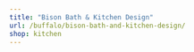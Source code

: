 ```yaml
---
title: "Bison Bath & Kitchen Design"
url: /buffalo/bison-bath-and-kitchen-design/
shop: kitchen
---
```

